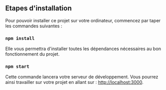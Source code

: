 ## Etapes d'installation

Pour pouvoir installer ce projet sur votre ordinateur, commencez par taper les commandes suivantes :

### `npm install`

Elle vous permettra d'installer toutes les dépendances nécessaires au bon fonctionnement du projet.

### `npm start`

Cette commande lancera votre serveur de développement. Vous pourrez ainsi travailler sur votre projet en allant sur : [http://localhost:3000](http://localhost:3000).
